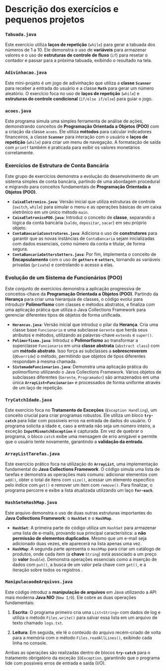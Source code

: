 # Descrição dos exercícios e pequenos projetos

### `Tabuada.java`

Este exercício utiliza **laços de repetição** (`while`) para gerar a tabuada dos números de 1 a 10. Ele demonstra o uso de **variáveis** para armazenar valores e o uso de **estruturas de controle de fluxo** (`if`) para resetar o contador e passar para a próxima tabuada, exibindo o resultado na tela.

### `Adivinhacao.java`

Este mini-projeto é um jogo de adivinhação que utiliza a **classe `Scanner`** para receber a entrada do usuário e a classe **`Math`** para gerar um número aleatório. O exercício foca no uso de **laços de repetição** (`while`) e **estruturas de controle condicional** (`if/else if/else`) para guiar o jogo.

### `acoes.java`

Este programa simula uma simples ferramenta de análise de ações, demonstrando conceitos de **Programação Orientada a Objetos (POO)** com a criação da classe `acoes`. Ele utiliza **métodos** para calcular indicadores financeiros, a classe **`Scanner`** para interação com o usuário e **laços de repetição** (`while`) para criar um menu de navegação. A formatação de saída com `printf` também é praticada para exibir os valores monetários corretamente.

### Exercícios de Estrutura de Conta Bancária

Este grupo de exercícios demonstra a evolução do desenvolvimento de um sistema simples de conta bancária, partindo de uma abordagem procedural e migrando para conceitos fundamentais de **Programação Orientada a Objetos (POO)**.

* **`CaixaEletronico.java`**: Versão inicial que utiliza estruturas de controle (`switch`, `while`) para simular o menu e as operações básicas de um caixa eletrônico em um único método `main`.
* **`CaixaEletronicoPOO.java`**: Introduz o conceito de **classe**, separando a lógica da conta bancária (`saldo`, `depositar`, `sacar`) em seu próprio objeto.
* **`ContaBancariaConstrutores.java`**: Adiciona o uso de **construtores** para garantir que as novas instâncias de `ContaBancaria` sejam inicializadas com dados essenciais, como número da conta e titular, de forma segura.
* **`ContaBancariaGettersSetters.java`**: Por fim, implementa o conceito de **Encapsulamento** com o uso de **`getters` e `setters`**, tornando as variáveis privadas (`private`) e controlando o acesso a elas.

### Evolução de um Sistema de Funcionários (POO)

Este conjunto de exercícios demonstra a aplicação progressiva de conceitos-chave da **Programação Orientada a Objetos (POO)**. Partindo da **Herança** para criar uma hierarquia de classes, o código evolui para introduzir **Polimorfismo** com classes e métodos abstratos, e finaliza com uma aplicação prática que utiliza o Java Collections Framework para gerenciar diferentes tipos de objetos de forma unificada.

* **`Herancas.java`**: Versão inicial que introduz o pilar da **Herança**. Cria uma classe base `Funcionario` e uma subclasse `Gerente` que herda seus atributos e métodos, utilizando as palavras-chave `extends` e `super()`.
* **`Polimorfismo.java`**: Introduz o **Polimorfismo** ao transformar a superclasse `Funcionario` em uma **classe abstrata** (`abstract class`) com um **método abstrato**. Isso força as subclasses a **sobrescreverem** (`@Override`) o método, permitindo que objetos de tipos diferentes respondam à mesma chamada.
* **`SistemadeFuncionarios.java`**: Demonstra uma aplicação prática do polimorfismo utilizando o Java Collections Framework. Vários objetos de subclasses diferentes (`Gerente`, `Programador`) são armazenados em uma única **`ArrayList<Funcionario>`** e processados de forma uniforme através de um laço de repetição.

### `TryCatchIdade.java`

Este exercício foca no **Tratamento de Exceções** (`Exception Handling`), um conceito crucial para criar programas robustos. Ele utiliza um bloco **`try-catch`** para lidar com possíveis erros na entrada de dados do usuário. O programa solicita a idade e, caso a entrada não seja um número inteiro, a exceção **`InputMismatchException`** é capturada. Em vez de quebrar o programa, o bloco `catch` exibe uma mensagem de erro amigável e permite que o usuário tente novamente, garantindo a **validação da entrada**.

### `ArrayListTarefas.java`

Este exercício prático foca na utilização do **`ArrayList`**, uma implementação fundamental do **Java Collections Framework**. O código simula uma lista de tarefas e demonstra as operações mais comuns: adicionar elementos com `add()`, obter o total de itens com `size()`, acessar um elemento específico pelo índice com `get()` e remover um item com `remove()`. Para finalizar, o programa percorre e exibe a lista atualizada utilizando um laço **`for-each`**.

### `HashSeteHashMap.java`

Este arquivo demonstra o uso de duas outras estruturas importantes do **Java Collections Framework**: o **`HashSet`** e o **`HashMap`**.
* **`HashSet`**: A primeira parte do código utiliza um `HashSet` para armazenar uma lista de e-mails, provando sua principal característica: a **não permissão de elementos duplicados**. Mesmo que um e-mail seja adicionado duas vezes, ele aparecerá na lista apenas uma vez.
* **`HashMap`**: A segunda parte apresenta o `HashMap` para criar um catálogo de produtos, onde cada item (a **chave** `String`) está associado a um preço (o **valor** `Double`). Demonstra operações essenciais como a inserção de dados com `put()`, a busca de um valor pela chave com `get()`, e a iteração sobre todos os registros .
  
### `ManipulacaodeArquivos.java`

Este código introduz a **manipulação de arquivos** em Java utilizando a API mais moderna **Java NIO** (`New I/O`). Ele cobre as duas operações fundamentais:

1.  **Escrita**: O programa primeiro cria uma `List<String>` com dados de log e utiliza o método `Files.write()` para salvar essa lista em um arquivo de texto chamado `logs.txt`.

2.  **Leitura**: Em seguida, ele lê o conteúdo do arquivo recém-criado de volta para a memória com o método `Files.readAllLines()`, exibindo cada linha no console.

Ambas as operações são realizadas dentro de blocos **`try-catch`** para o tratamento obrigatório da exceção `IOException`, garantindo que o programa lide com possíveis erros de entrada e saída (I/O).

